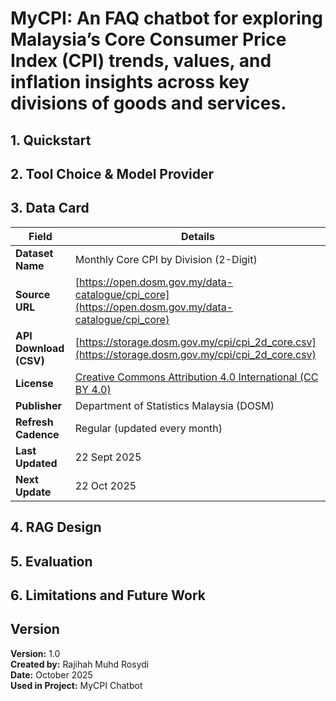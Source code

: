 # MyCPI: An FAQ chatbot for exploring Malaysia’s Core Consumer Price Index (CPI) trends, values, and inflation insights across key divisions of goods and services.

## 1. Quickstart


## 2. Tool Choice & Model Provider


## 3. Data Card
| Field | Details |
|-------|----------|
| **Dataset Name** | Monthly Core CPI by Division (2-Digit) |
| **Source URL** | [https://open.dosm.gov.my/data-catalogue/cpi_core](https://open.dosm.gov.my/data-catalogue/cpi_core) |
| **API Download (CSV)** | [https://storage.dosm.gov.my/cpi/cpi_2d_core.csv](https://storage.dosm.gov.my/cpi/cpi_2d_core.csv) |
| **License** | [Creative Commons Attribution 4.0 International (CC BY 4.0)](https://creativecommons.org/licenses/by/4.0/) |
| **Publisher** | Department of Statistics Malaysia (DOSM) |
| **Refresh Cadence** | Regular (updated every month) |
| **Last Updated** | 22 Sept 2025 |
| **Next Update** | 22 Oct 2025 |

## 4. RAG Design

## 5. Evaluation

## 6. Limitations and Future Work

## Version
**Version:** 1.0  
**Created by:** Rajihah Muhd Rosydi  
**Date:** October 2025  
**Used in Project:** MyCPI Chatbot  
